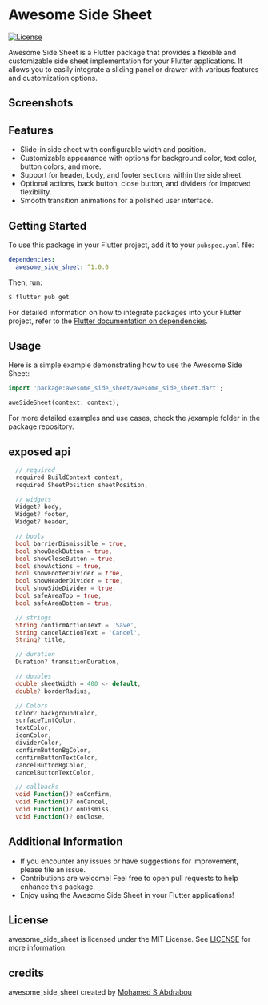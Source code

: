 # Awesome Side Sheet

<!-- [![Pub Version](https://img.shields.io/pub/v/awesome_side_sheet)](https://pub.dev/packages/awesome_side_sheet) -->

[![License](https://img.shields.io/badge/license-MIT-blue.svg)](https://opensource.org/licenses/MIT)

Awesome Side Sheet is a Flutter package that provides a flexible and customizable side sheet implementation for your Flutter applications. It allows you to easily integrate a sliding panel or drawer with various features and customization options.

## Screenshots

## Features

- Slide-in side sheet with configurable width and position.
- Customizable appearance with options for background color, text color, button colors, and more.
- Support for header, body, and footer sections within the side sheet.
- Optional actions, back button, close button, and dividers for improved flexibility.
- Smooth transition animations for a polished user interface.

## Getting Started

To use this package in your Flutter project, add it to your `pubspec.yaml` file:

```yaml
dependencies:
  awesome_side_sheet: ^1.0.0
```

Then, run:

```bash
$ flutter pub get
```

For detailed information on how to integrate packages into your Flutter project, refer to the [Flutter documentation on dependencies](https://flutter.dev/docs/development/packages-and-plugins/using-packages).

## Usage

Here is a simple example demonstrating how to use the Awesome Side Sheet:

```dart
import 'package:awesome_side_sheet/awesome_side_sheet.dart';

aweSideSheet(context: context);
```

For more detailed examples and use cases, check the /example folder in the package repository.

## exposed api

```dart
  // required
  required BuildContext context,
  required SheetPosition sheetPosition,

  // widgets
  Widget? body,
  Widget? footer,
  Widget? header,

  // bools
  bool barrierDismissible = true,
  bool showBackButton = true,
  bool showCloseButton = true,
  bool showActions = true,
  bool showFooterDivider = true,
  bool showHeaderDivider = true,
  bool showSideDivider = true,
  bool safeAreaTop = true,
  bool safeAreaBottom = true,

  // strings
  String confirmActionText = 'Save',
  String cancelActionText = 'Cancel',
  String? title,

  // duration
  Duration? transitionDuration,

  // doubles
  double sheetWidth = 400 <- default,
  double? borderRadius,

  // Colors
  Color? backgroundColor,
  surfaceTintColor,
  textColor,
  iconColor,
  dividerColor,
  confirmButtonBgColor,
  confirmButtonTextColor,
  cancelButtonBgColor,
  cancelButtonTextColor,

  // callbacks
  void Function()? onConfirm,
  void Function()? onCancel,
  void Function()? onDismiss,
  void Function()? onClose,
```

## Additional Information

- If you encounter any issues or have suggestions for improvement, please file an issue.
- Contributions are welcome! Feel free to open pull requests to help enhance this package.
- Enjoy using the Awesome Side Sheet in your Flutter applications!

## License

awesome_side_sheet is licensed under the MIT License. See [LICENSE](LICENSE) for more information.

## credits

awesome_side_sheet created by [Mohamed S Abdrabou](https://github.com/moesaid)
